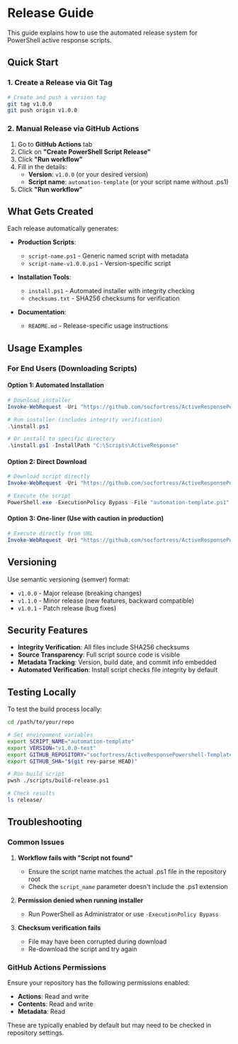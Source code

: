# Release Guide

This guide explains how to use the automated release system for PowerShell active response scripts.

## Quick Start

### 1. Create a Release via Git Tag
```bash
# Create and push a version tag
git tag v1.0.0
git push origin v1.0.0
```

### 2. Manual Release via GitHub Actions
1. Go to **GitHub Actions** tab
2. Click on **"Create PowerShell Script Release"**
3. Click **"Run workflow"**
4. Fill in the details:
   - **Version**: `v1.0.0` (or your desired version)
   - **Script name**: `automation-template` (or your script name without .ps1)
5. Click **"Run workflow"**

## What Gets Created

Each release automatically generates:

- **Production Scripts**:
  - `script-name.ps1` - Generic named script with metadata
  - `script-name-v1.0.0.ps1` - Version-specific script
  
- **Installation Tools**:
  - `install.ps1` - Automated installer with integrity checking
  - `checksums.txt` - SHA256 checksums for verification
  
- **Documentation**:
  - `README.md` - Release-specific usage instructions

## Usage Examples

### For End Users (Downloading Scripts)

#### Option 1: Automated Installation
```powershell
# Download installer
Invoke-WebRequest -Uri "https://github.com/socfortress/ActiveResponsePowershell-Template/releases/download/v1.0.0/install.ps1" -OutFile "install.ps1"

# Run installer (includes integrity verification)
.\install.ps1

# Or install to specific directory
.\install.ps1 -InstallPath "C:\Scripts\ActiveResponse"
```

#### Option 2: Direct Download
```powershell
# Download script directly
Invoke-WebRequest -Uri "https://github.com/socfortress/ActiveResponsePowershell-Template/releases/download/v1.0.0/automation-template.ps1" -OutFile "automation-template.ps1"

# Execute the script
PowerShell.exe -ExecutionPolicy Bypass -File "automation-template.ps1"
```

#### Option 3: One-liner (Use with caution in production)
```powershell
# Execute directly from URL
Invoke-WebRequest -Uri "https://github.com/socfortress/ActiveResponsePowershell-Template/releases/download/v1.0.0/automation-template.ps1" | Invoke-Expression
```

## Versioning

Use semantic versioning (semver) format:
- `v1.0.0` - Major release (breaking changes)
- `v1.1.0` - Minor release (new features, backward compatible)
- `v1.0.1` - Patch release (bug fixes)

## Security Features

- **Integrity Verification**: All files include SHA256 checksums
- **Source Transparency**: Full script source code is visible
- **Metadata Tracking**: Version, build date, and commit info embedded
- **Automated Verification**: Install script checks file integrity by default

## Testing Locally

To test the build process locally:

```bash
cd /path/to/your/repo

# Set environment variables
export SCRIPT_NAME="automation-template"
export VERSION="v1.0.0-test"
export GITHUB_REPOSITORY="socfortress/ActiveResponsePowershell-Template"
export GITHUB_SHA="$(git rev-parse HEAD)"

# Run build script
pwsh ./scripts/build-release.ps1

# Check results
ls release/
```

## Troubleshooting

### Common Issues

1. **Workflow fails with "Script not found"**
   - Ensure the script name matches the actual .ps1 file in the repository root
   - Check the `script_name` parameter doesn't include the .ps1 extension

2. **Permission denied when running installer**
   - Run PowerShell as Administrator or use `-ExecutionPolicy Bypass`

3. **Checksum verification fails**
   - File may have been corrupted during download
   - Re-download the script and try again

### GitHub Actions Permissions

Ensure your repository has the following permissions enabled:
- **Actions**: Read and write
- **Contents**: Read and write
- **Metadata**: Read

These are typically enabled by default but may need to be checked in repository settings.
